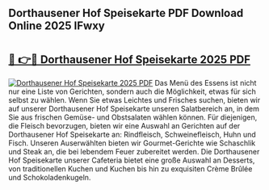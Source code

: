## Dorthausener Hof Speisekarte PDF Download Online 2025 IFwxy

# <h2><a href="http://gc8ugc.nevu.top/?p=Dorthausener+Hof+Speisekarte">🔗 👉🔴 Dorthausener Hof Speisekarte 2025 PDF</a></h2>

[![Dorthausener Hof Speisekarte 2025 PDF](https://i.imgur.com/dBaPXMq.png)](http://gc8ugc.nevu.top/?p=Dorthausener+Hof+Speisekarte)
Das Menü des Essens ist nicht nur eine Liste von Gerichten, sondern auch die Möglichkeit, etwas für sich selbst zu wählen. Wenn Sie etwas Leichtes und Frisches suchen, bieten wir auf unserer Dorthausener Hof Speisekarte unseren Salatbereich an, in dem Sie aus frischen Gemüse- und Obstsalaten wählen können. Für diejenigen, die Fleisch bevorzugen, bieten wir eine Auswahl an Gerichten auf der Dorthausener Hof Speisekarte an: Rindfleisch, Schweinefleisch, Huhn und Fisch. Unseren Auserwählten bieten wir Gourmet-Gerichte wie Schaschlik und Steak an, die bei lebendem Feuer zubereitet werden. Die Dorthausener Hof Speisekarte unserer Cafeteria bietet eine große Auswahl an Desserts, von traditionellen Kuchen und Kuchen bis hin zu exquisiten Crème Brûlée und Schokoladenkugeln.
